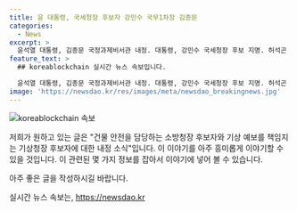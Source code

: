 ```yaml
---
title: 윤 대통령, 국세청장 후보자 강민수 국무1차장 김종문
categories:
  - News
excerpt: >
  윤석열 대통령, 김종문 국정과제비서관 내정. 대통령, 강민수 국세청장 후보 지명. 허석곤 소방청장, 장동언 기상청장 내정.
feature_text: >
  ## koreablockchain 실시간 뉴스 속보입니다.

  윤석열 대통령, 김종문 국정과제비서관 내정. 대통령, 강민수 국세청장 후보 지명. 허석곤 소방청장, 장동언 기상청장 내정.
image: 'https://newsdao.kr/res/images/meta/newsdao_breakingnews.jpg'
---
```


<p><img src="https://newsdao.kr/res/images/meta/newsdao_breakingnews.jpg" alt="koreablockchain 속보" /></p>

<p>저희가 원하고 있는 글은 "건물 안전을 담당하는 소방청장 후보자와 기상 예보를 책임지는 기상청장 후보자에 대한 내정 소식"입니다. 이 이야기를 아주 흥미롭게 이야기할 수 있을 것입니다. 이 관련된 몇 가지 정보를 잡아서 이야기에 넣어 볼 수 있습니다. </p>

<p>아주 좋은 글을 작성하시길 바랍니다. </p>
실시간 뉴스 속보는, <a href="https://newsdao.kr" rel="dofollow">https://newsdao.kr</a>


